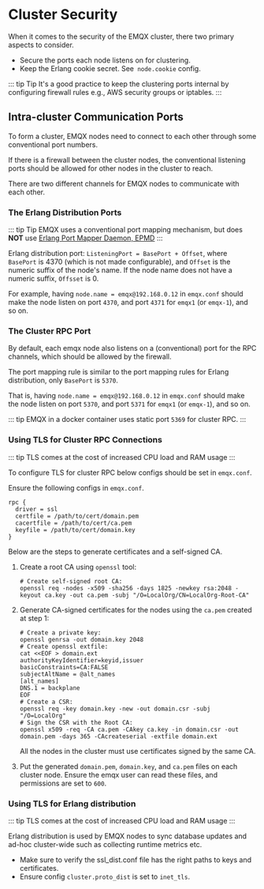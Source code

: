 # Cluster Security

When it comes to the security of the EMQX cluster, there two primary
aspects to consider.

* Secure the ports each node listens on for clustering.
* Keep the Erlang cookie secret. See` node.cookie` config.

::: tip Tip
It's a good practice to keep the clustering ports internal by configuring
firewall rules e.g., AWS security groups or iptables.
:::

## Intra-cluster Communication Ports

To form a cluster, EMQX nodes need to connect to each other through some conventional port numbers.

If there is a firewall between the cluster nodes, the conventional listening ports should be allowed for other nodes in the cluster to reach.

There are two different channels for EMQX nodes to communicate with each other.

### The Erlang Distribution Ports

::: tip Tip
EMQX uses a conventional port mapping mechanism, but does **NOT** use [Erlang Port Mapper Daemon, EPMD](https://www.erlang.org/doc/man/epmd.html)
:::

Erlang distribution port: `ListeningPort = BasePort + Offset`, where `BasePort` is 4370 (which is not made configurable), and `Offset` is the numeric suffix of the node's name. If the node name does not have a numeric suffix, `Offsset` is 0.

For example, having `node.name = emqx@192.168.0.12` in `emqx.conf` should make the node listen on port `4370`, and port  `4371` for `emqx1` (or `emqx-1`), and so on.

### The Cluster RPC Port

By default, each emqx node also listens on a (conventional) port for the RPC channels, which should be allowed by the firewall.

The port mapping rule is similar to the port mapping rules for Erlang distribution, only `BasePort` is `5370`.

That is, having `node.name = emqx@192.168.0.12` in `emqx.conf` should make the node listen on port `5370`, and port `5371` for `emqx1` (or `emqx-1`), and so on.

::: tip
EMQX in a docker container uses static port `5369` for cluster RPC.
:::

### Using TLS for Cluster RPC Connections

::: tip
TLS comes at the cost of increased CPU load and RAM usage
:::

To configure TLS for cluster RPC below configs should be set in `emqx.conf`.

Ensure the following configs in `emqx.conf`.

```
rpc {
  driver = ssl
  certfile = /path/to/cert/domain.pem
  cacertfile = /path/to/cert/ca.pem
  keyfile = /path/to/cert/domain.key
}
```

Below are the steps to generate certificates and a self-signed CA.

1. Create a root CA using `openssl` tool:

   ```
   # Create self-signed root CA:
   openssl req -nodes -x509 -sha256 -days 1825 -newkey rsa:2048 -keyout ca.key -out ca.pem -subj "/O=LocalOrg/CN=LocalOrg-Root-CA"
   ```

2. Generate CA-signed certificates for the nodes using the `ca.pem` created at step 1:

   ```
   # Create a private key:
   openssl genrsa -out domain.key 2048
   # Create openssl extfile:
   cat <<EOF > domain.ext
   authorityKeyIdentifier=keyid,issuer
   basicConstraints=CA:FALSE
   subjectAltName = @alt_names
   [alt_names]
   DNS.1 = backplane
   EOF
   # Create a CSR:
   openssl req -key domain.key -new -out domain.csr -subj "/O=LocalOrg"
   # Sign the CSR with the Root CA:
   openssl x509 -req -CA ca.pem -CAkey ca.key -in domain.csr -out domain.pem -days 365 -CAcreateserial -extfile domain.ext
   ```
   All the nodes in the cluster must use certificates signed by the same CA.

3. Put the generated `domain.pem`, `domain.key`, and `ca.pem` files on each cluster node.
   Ensure the emqx user can read these files, and permissions are set to `600`.

### Using TLS for Erlang distribution

::: tip
TLS comes at the cost of increased CPU load and RAM usage
:::

Erlang distribution is used by EMQX nodes to sync database updates and ad-hoc cluster-wide such as collecting runtime metrics etc.

* Make sure to verify the ssl_dist.conf file has the right paths to keys and certificates.
* Ensure config `cluster.proto_dist` is set to `inet_tls`.

